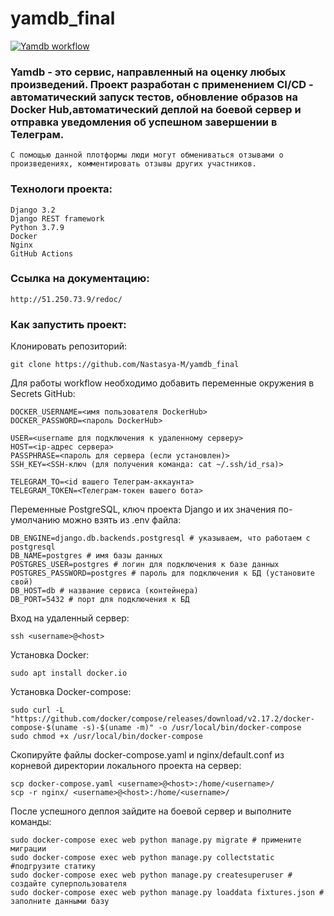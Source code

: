 # yamdb_final

[![Yamdb workflow](https://github.com/Nastasya-M/yamdb_final/actions/workflows/yamdb_workflow.yml/badge.svg)](https://github.com/Nastasya-M/yamdb_final/actions/workflows/yamdb_workflow.yml)

### Yamdb - это сервис, направленный на оценку любых произведений. Проект разработан с применением CI/CD - автоматический запуск тестов, обновление образов на Docker Hub,автоматический деплой на боевой сервер и отправка уведомления об успешном завершении в Телеграм.
```
С помощью данной плотформы люди могут обмениваться отзывами о произведениях, комментировать отзывы других участников.
```

### Технологи проекта:
```
Django 3.2
Django REST framework
Python 3.7.9
Docker
Nginx
GitHub Actions
```

### Ссылка на документацию:
```
http://51.250.73.9/redoc/
```
### Как запустить проект:
Клонировать репозиторий:
```
git clone https://github.com/Nastasya-M/yamdb_final
```

Для работы workflow необходимо добавить переменные окружения в Secrets GitHub:
```
DOCKER_USERNAME=<имя пользователя DockerHub>
DOCKER_PASSWORD=<пароль DockerHub>

USER=<username для подключения к удаленному серверу>
HOST=<ip-адрес сервера>
PASSPHRASE=<пароль для сервера (если установлен)>
SSH_KEY=<SSH-ключ (для получения команда: cat ~/.ssh/id_rsa)>

TELEGRAM_TO=<id вашего Телеграм-аккаунта>
TELEGRAM_TOKEN=<Телеграм-токен вашего бота>
```
Переменные PostgreSQL, ключ проекта Django и их значения по-умолчанию можно взять из .env файла:
```
DB_ENGINE=django.db.backends.postgresql # указываем, что работаем с postgresql
DB_NAME=postgres # имя базы данных
POSTGRES_USER=postgres # логин для подключения к базе данных
POSTGRES_PASSWORD=postgres # пароль для подключения к БД (установите свой)
DB_HOST=db # название сервиса (контейнера)
DB_PORT=5432 # порт для подключения к БД
```
Вход на удаленный сервер:
```
ssh <username>@<host>
```

Установка Docker:
```
sudo apt install docker.io
```

Установка Docker-compose:
```
sudo curl -L "https://github.com/docker/compose/releases/download/v2.17.2/docker-compose-$(uname -s)-$(uname -m)" -o /usr/local/bin/docker-compose
sudo chmod +x /usr/local/bin/docker-compose
```

Скопируйте файлы docker-compose.yaml и nginx/default.conf из корневой директории локального проекта на сервер:
```
scp docker-compose.yaml <username>@<host>:/home/<username>/
scp -r nginx/ <username>@<host>:/home/<username>/
```
После успешного деплоя зайдите на боевой сервер и выполните команды:
```
sudo docker-compose exec web python manage.py migrate # примените миграции
sudo docker-compose exec web python manage.py collectstatic #подгрузите статику
sudo docker-compose exec web python manage.py createsuperuser # создайте суперпользователя
sudo docker-compose exec web python manage.py loaddata fixtures.json # заполните данными базу
```